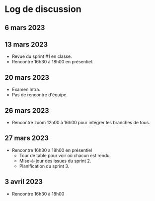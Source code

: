 # Log de discussion

## 6 mars 2023

## 13 mars 2023

- Revue du sprint  #1 en classe.
- Rencontre 16h30 à 18h00 en présentiel.

## 20 mars 2023

- Examen Intra.
- Pas de rencontre d'équipe.

## 26 mars 2023

- Rencontre zoom 12h00 à 16h00 pour intégrer les branches de tous.

## 27 mars 2023

- Rencontre 16h30 à 18h00 en présentiel
  - Tour de table pour voir où chacun est rendu.
  - Mise-à-jour des issues du sprint 2.
  - Planification du sprint 3.

## 3 avril 2023

- Rencontre 16h30 à 18h00
